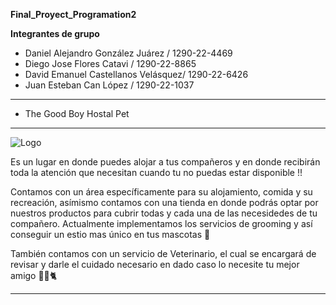**Final_Proyect_Programation2**

**Integrantes de grupo** 
* Daniel Alejandro González Juárez / 1290-22-4469
* Diego Jose Flores Catavi / 1290-22-8865
* David Emanuel Castellanos Velásquez/ 1290-22-6426
* Juan Esteban Can López / 1290-22-1037


-------------------------------------------------------
* The Good Boy Hostal Pet 
-------------------------------------------------------

![Logo](https://github.com/DanniHLJ/Final_Proyect_Programation2/assets/125110175/98740830-af19-40d0-85dc-d0e8c40c7c76)



Es un lugar en donde puedes alojar a tus compañeros y en donde recibirán toda la atención que necesitan cuando tu no puedas estar disponible !!

Contamos con un área específicamente para su alojamiento, comida y su recreación, asímismo contamos con una tienda en donde podrás optar por nuestros productos para cubrir todas y cada una de las necesidedes de tu compañero. 
Actualmente implementamos los servicios de grooming y así conseguir un estio mas único en tus mascotas 🐶

También contamos con un servicio de Veterinario, el cual se encargará de revisar y darle el cuidado necesario en dado caso lo necesite tu mejor amigo 🐕‍🦺🐈


---------------------------------------------------------
